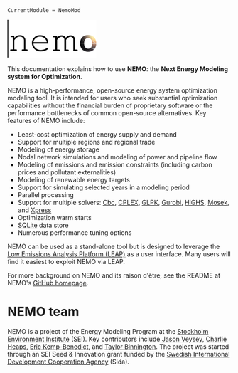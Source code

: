 ```@meta
CurrentModule = NemoMod
```

![NEMO logo](assets/nemo_logo_small.png)

This documentation explains how to use **NEMO**: the **Next Energy Modeling system for Optimization**.

NEMO is a high-performance, open-source energy system optimization modeling tool. It is intended for users who seek substantial optimization capabilities without the financial burden of proprietary software or the performance bottlenecks of common open-source alternatives. Key features of NEMO include:

- Least-cost optimization of energy supply and demand
- Support for multiple regions and regional trade
- Modeling of energy storage
- Nodal network simulations and modeling of power and pipeline flow
- Modeling of emissions and emission constraints (including carbon prices and pollutant externalities)
- Modeling of renewable energy targets
- Support for simulating selected years in a modeling period
- Parallel processing
- Support for multiple solvers: [Cbc](https://github.com/coin-or/Cbc), [CPLEX](https://www.ibm.com/analytics/cplex-optimizer), [GLPK](https://www.gnu.org/software/glpk/), [Gurobi](https://www.gurobi.com/), [HiGHS](https://highs.dev/), [Mosek](https://www.mosek.com/), and [Xpress](https://www.fico.com/en/products/fico-xpress-optimization)
- Optimization warm starts
- [SQLite](https://www.sqlite.org/) data store
- Numerous performance tuning options

NEMO can be used as a stand-alone tool but is designed to leverage the [Low Emissions Analysis Platform (LEAP)](https://leap.sei.org) as a user interface. Many users will find it easiest to exploit NEMO via LEAP.

For more background on NEMO and its raison d'être, see the README at NEMO's [GitHub homepage](https://github.com/sei-international/NemoMod.jl).

# NEMO team

NEMO is a project of the Energy Modeling Program at the [Stockholm Environment Institute](https://www.sei.org/) (SEI). Key contributors include [Jason Veysey](https://www.sei.org/people/jason-veysey/), [Charlie Heaps](https://www.sei.org/people/charles-heaps/), [Eric Kemp-Benedict](https://www.sei.org/people/eric-kemp-benedict/), and [Taylor Binnington](https://www.sei.org/people/taylor-binnington/). The project was started through an SEI Seed & Innovation grant funded by the [Swedish International Development Cooperation Agency](https://www.sida.se/English/) (Sida).
